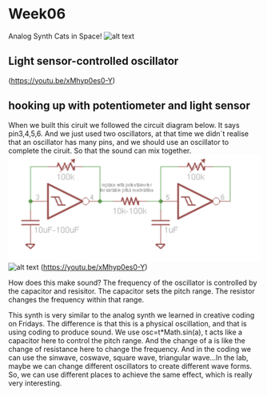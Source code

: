 # Week06

Analog Synth Cats in Space!
![alt text](https://github.com/lalisa777/xiaojielin/blob/master/Advanced%20Physical%20Computing/file/611573302628_.pic_hd.jpg)

## Light sensor-controlled oscillator
(https://youtu.be/xMhyp0es0-Y)

## hooking up with potentiometer and light sensor
 When we built this ciruit we followed the circuit diagram below. It says pin3,4,5,6. And we just used two oscillators, at that time we didn`t realise that an oscillator has many pins, and we should use an oscillator to complete the ciruit. So that the sound can mix together. 
![alt text](https://github.com/lalisa777/xiaojielin/blob/master/Advanced%20Physical%20Computing/file/631573306020_.pic.jpg)
![alt text](https://github.com/lalisa777/xiaojielin/blob/master/Advanced%20Physical%20Computing/file/621573302637_.pic_hd.jpg)
(https://youtu.be/xMhyp0es0-Y)

How does this make sound?
The frequency of the oscillator is controlled by the capacitor and resisitor.
The capacitor sets the pitch range.
The resistor changes the frequency within that range.

This synth is very similar to the analog synth we learned in creative coding on Fridays.
The difference is that this is a physical oscillation, and that is using coding to produce sound. We use osc=t*Math.sin(a), t acts like a capacitor here to control the pitch range. And the change of a is like the change of resistance here to change the frequency.
And in the coding we can use the sinwave, coswave, square wave, triangular wave...In the lab, maybe we can change different oscillators to create different wave forms.
So, we can use different places to achieve the same effect, which is really very interesting.


